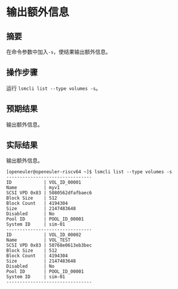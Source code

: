 # 输出额外信息

## 摘要

在命令参数中加入`-s`，使结果输出额外信息。

## 操作步骤

运行 `lsmcli list --type volumes -s`。

## 预期结果

输出额外信息。

## 实际结果

输出额外信息。

```log
[openeuler@openeuler-riscv64 ~]$ lsmcli list --type volumes -s
--------------------------------
ID            | VOL_ID_00001    
Name          | myv1            
SCSI VPD 0x83 | 5080562dfafbaec6
Block Size    | 512             
Block Count   | 4194304         
Size          | 2147483648      
Disabled      | No              
Pool ID       | POOL_ID_00001   
System ID     | sim-01          
--------------------------------
ID            | VOL_ID_00002    
Name          | VOL_TEST        
SCSI VPD 0x83 | 50768e0613eb3bec
Block Size    | 512             
Block Count   | 4194304         
Size          | 2147483648      
Disabled      | No              
Pool ID       | POOL_ID_00001   
System ID     | sim-01          
--------------------------------
```